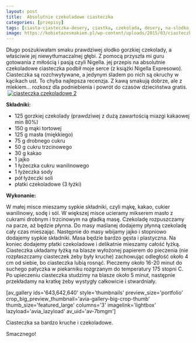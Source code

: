 ```yaml
---
layout: post
title:  Absolutnie czekoladowe ciasteczka
categories: [przepisy]
tags: [ciasta-ciasteczka-desery, ciastka, czekolada, desery, na-slodko, przepisy]
image: https://kobietazesmakiem.pl/wp-content/uploads/2015/03/ciasteczka-czkoladowe.jpg
---
```

Długo poszukiwałam smaku prawdziwej słodko gorzkiej czekolady, a właściwie jej niewytłumaczalnej głębi. Z pomocą przyszła mi guru gotowania z miłością i pasją czyli Nigella. jej przepis na absolutnie czekoladowe ciasteczka podbił moje serce (z książki Nigella Expresowo). Ciasteczka są rozchwytywane, a jedynym śladem po nich są okruchy w kącikach ust. To chyba najlepsza recenzja. Z kawą smakują dobrze, ale z mlekiem... rozkosz dla podniebienia i powrót do czasów dzieciństwa gratis.
 [![ciasteczka czekoladowe 2](http://kobieta-ze-smakiem.pl/wp-content/uploads/2015/03/ciasteczka-czekoladowe-2-300x222.jpg)](http://kobieta-ze-smakiem.pl/wp-content/uploads/2015/03/ciasteczka-czekoladowe-2.jpg)



**Składniki:**
* 125 gorzkiej czekolady (prawdziwej z dużą zawartością miazgi kakaowej min 80%)
* 150 g mąki tortowej
* 125 g masła (miękkiego)
* 75 g drobnego cukru
* 50 g cukru trzcinowego
* 30 g kakao
* 1 jajko
* 1 łyżeczka cukru wanilinowego
* 1 łyżeczka sody
* pół łyżeczki soli
* płatki czekoladowe (3 łyżki)


**Wykonanie:**

W małej misce mieszamy sypkie składniki, czyli mąkę, kakao, cukier wanilinowy, sodę i sól. W większej misce ucieramy mikserem masło z cukrami drobnym i trzcinowym na gładką masę. Czekoladę rozpuszczamy na parze, aż będzie płynna. Do masy maślanej dodajemy płynną czekoladę cały czas mieszając. Następnie do masy wbijamy jajko i stopniowo dodajemy sypkie składniki. Masa będzie bardzo gęsta i plastyczna. Na koniec dodajemy płatki czekoladowe i delikatnie mieszamy całość łyżką. Ciasteczka układamy łyżką na blasze wyłożonej papierem do pieczenia (nie rozpłaszczamy ciasteczek żeby były kruche) zachowując odległość około 4 cm od siebie, bo ciasteczka lubią rosnąć. Pieczemy około 16-20 minut do suchego patyczka w piekarniku rozgrzanym do temperatury 175 stopni C. Po upieczeniu ciasteczka studzimy na blasze około 5 minut, następnie przekładamy na kratkę żeby wystygły całkowicie i stwardniały.

[av\_gallery ids='643,642,640' style='thumbnails' preview\_size='portfolio' crop\_big\_preview\_thumbnail='avia-gallery-big-crop-thumb' thumb\_size='featured\_large' columns='3' imagelink='lightbox' lazyload='avia\_lazyload' av\_uid='av-7bmgm']

Ciasteczka sa bardzo kruche i czekoladowe.

Smacznego!

 
    